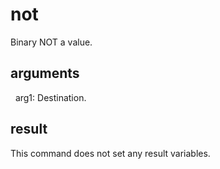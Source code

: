 
# not

Binary NOT a value.

## arguments 

  arg1: Destination.

## result
This command does not set any result variables.
